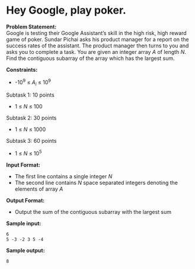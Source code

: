 # Hey Google, play poker.

**Problem Statement:** <br>
Google is testing their Google Assistant’s skill in the high risk, high reward game of poker. Sundar Pichai asks his product manager for a report on the success rates of the assistant. The product manager then turns to you and asks you to complete a task.
You are given an integer array _A_ of length _N_. Find the contiguous subarray of the array which has the largest sum.

**Constraints:** <br>
 - -10<sup>9</sup> &le; _A<sub>i</sub>_ &le; 10<sup>9</sup>

Subtask 1: 10 points
 - 1 &le; _N_ &le; 100

Subtask 2: 30 points
 - 1 &le; _N_ &le; 1000

Subtask 3: 60 points
 - 1 &le; _N_ &le; 10<sup>5</sup>

**Input Format:** <br>
 - The first line contains a single integer _N_
 - The second line contains _N_ space separated integers denoting the elements of array _A_

**Output Format:** <br>
 - Output the sum of the contiguous subarray with the largest sum

**Sample input:** <br>
```
6
5 -3 -2 3 5 -4
```

**Sample output:** <br>
```
8
```